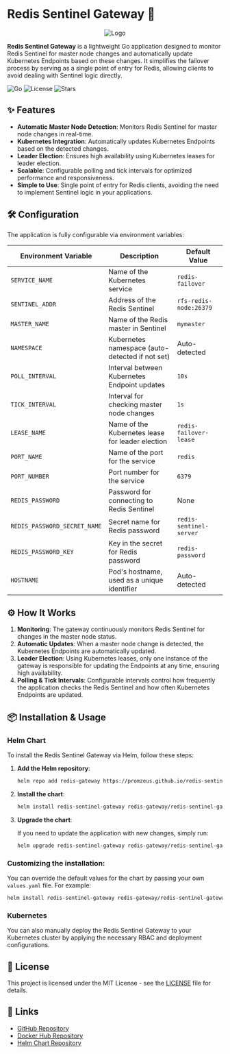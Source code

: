 
# Redis Sentinel Gateway 🚀

<p align="center">
  <img src="https://promzeus.github.io/redis-sentinel-gateway/assets/logo.png" alt="Logo">
</p>

**Redis Sentinel Gateway** is a lightweight Go application designed to monitor Redis Sentinel for master node changes and automatically update Kubernetes Endpoints based on these changes. It simplifies the failover process by serving as a single point of entry for Redis, allowing clients to avoid dealing with Sentinel logic directly.

![Go](https://img.shields.io/github/go-mod/go-version/promzeus/redis-sentinel-gateway)
![License](https://img.shields.io/github/license/promzeus/redis-sentinel-gateway)
![Stars](https://img.shields.io/github/stars/promzeus/redis-sentinel-gateway)

## ✨ Features

- **Automatic Master Node Detection**: Monitors Redis Sentinel for master node changes in real-time.
- **Kubernetes Integration**: Automatically updates Kubernetes Endpoints based on the detected changes.
- **Leader Election**: Ensures high availability using Kubernetes leases for leader election.
- **Scalable**: Configurable polling and tick intervals for optimized performance and responsiveness.
- **Simple to Use**: Single point of entry for Redis clients, avoiding the need to implement Sentinel logic in your applications.

## 🛠 Configuration

The application is fully configurable via environment variables:

| Environment Variable        | Description                                          | Default Value         |
|-----------------------------|------------------------------------------------------|-----------------------|
| `SERVICE_NAME`               | Name of the Kubernetes service                      | `redis-failover`      |
| `SENTINEL_ADDR`              | Address of the Redis Sentinel                        | `rfs-redis-node:26379`|
| `MASTER_NAME`                | Name of the Redis master in Sentinel                 | `mymaster`            |
| `NAMESPACE`                  | Kubernetes namespace (auto-detected if not set)      | Auto-detected         |
| `POLL_INTERVAL`              | Interval between Kubernetes Endpoint updates         | `10s`                 |
| `TICK_INTERVAL`              | Interval for checking master node changes            | `1s`                  |
| `LEASE_NAME`                 | Name of the Kubernetes lease for leader election     | `redis-failover-lease`|
| `PORT_NAME`                  | Name of the port for the service                     | `redis`               |
| `PORT_NUMBER`                | Port number for the service                          | `6379`                |
| `REDIS_PASSWORD`             | Password for connecting to Redis Sentinel            | None                  |
| `REDIS_PASSWORD_SECRET_NAME` | Secret name for Redis password                       | `redis-sentinel-server`|
| `REDIS_PASSWORD_KEY`         | Key in the secret for Redis password                 | `redis-password`      |
| `HOSTNAME`                   | Pod's hostname, used as a unique identifier          | Auto-detected         |

## ⚙️ How It Works

1. **Monitoring**: The gateway continuously monitors Redis Sentinel for changes in the master node status.
2. **Automatic Updates**: When a master node change is detected, the Kubernetes Endpoints are automatically updated.
3. **Leader Election**: Using Kubernetes leases, only one instance of the gateway is responsible for updating the Endpoints at any time, ensuring high availability.
4. **Polling & Tick Intervals**: Configurable intervals control how frequently the application checks the Redis Sentinel and how often Kubernetes Endpoints are updated.

## 📦 Installation & Usage

### Helm Chart

To install the Redis Sentinel Gateway via Helm, follow these steps:

1. **Add the Helm repository**:

    ```bash
    helm repo add redis-gateway https://promzeus.github.io/redis-sentinel-gateway
    ```

2. **Install the chart**:

    ```bash
    helm install redis-sentinel-gateway redis-gateway/redis-sentinel-gateway --namespace redis --create-namespace
    ```

3. **Upgrade the chart**:

    If you need to update the application with new changes, simply run:

    ```bash
    helm upgrade redis-sentinel-gateway redis-gateway/redis-sentinel-gateway --namespace redis
    ```

### Customizing the installation:

You can override the default values for the chart by passing your own `values.yaml` file. For example:

```bash
helm install redis-sentinel-gateway redis-gateway/redis-sentinel-gateway --namespace redis --create-namespace -f values.yaml
```

### Kubernetes

You can also manually deploy the Redis Sentinel Gateway to your Kubernetes cluster by applying the necessary RBAC and deployment configurations.

## 📜 License

This project is licensed under the MIT License - see the [LICENSE](LICENSE) file for details.

## 🔗 Links

- [GitHub Repository](https://github.com/promzeus/redis-sentinel-gateway)
- [Docker Hub Repository](https://hub.docker.com/r/promzeus/redis-sentinel-gateway)
- [Helm Chart Repository](https://promzeus.github.io/redis-sentinel-gateway)
